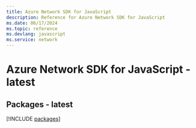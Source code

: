 ```yaml
---
title: Azure Network SDK for JavaScript
description: Reference for Azure Network SDK for JavaScript
ms.date: 06/17/2024
ms.topic: reference
ms.devlang: javascript
ms.service: network
---
```

# Azure Network SDK for JavaScript - latest
## Packages - latest
[!INCLUDE [packages](network-index.md)]